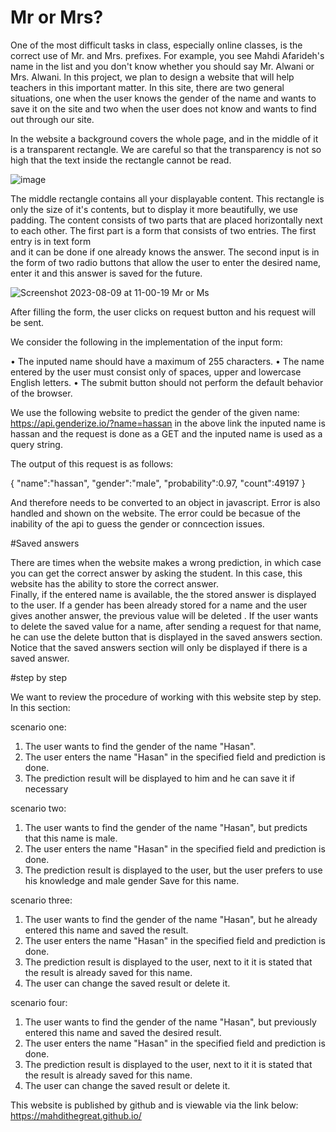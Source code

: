 # Mr or Mrs?

One of the most difficult tasks in class, especially online classes, is the correct use of Mr. and Mrs. prefixes.
For example, you see Mahdi Afarideh's name in the list and you don't know whether you should say Mr. Alwani or Mrs. Alwani. 
In this project, we plan to design a website that will help teachers in this important matter. 
In this site, there are two general situations, one when the user knows the gender of the name 
and wants to save it on the site and two when the user does not know and wants to find out through our site.

In the website a background covers the whole page, and in the middle of it is a transparent rectangle. 
We are careful so that the transparency is not so high that the text inside the rectangle cannot be read.

![image](https://github.com/MahdiTheGreat/MahdiTheGreat.github.io/assets/47212121/d9608df4-430c-4842-a159-559435748f00)

The middle rectangle contains all your displayable content. This rectangle is only the size of it's contents, but to
display it more beautifully, we use padding. The content consists of two parts that are placed horizontally next to each other. 
The first part is a form that consists of two entries. The first entry is in text form  
and it can be done if one already knows the answer. The second input is in the form of two radio buttons that allow the user 
to enter the desired name, enter it and this answer is saved for the future. 

![Screenshot 2023-08-09 at 11-00-19 Mr  or Ms](https://github.com/MahdiTheGreat/Mr-or-Mrs/assets/47212121/351fc0e2-9d69-42df-a51a-485bafe3a1ce)

After filling the form, the user clicks on request button and his request will be sent. 

We consider the following in the implementation of the input form:

• The inputed name should have a maximum of 255 characters. 
• The name entered by the user must consist only of spaces, upper and lowercase English letters.
• The submit button should not perform the default behavior of the browser.

We use the following website to predict the gender of the given name:
https://api.genderize.io/?name=hassan
in the above link the inputed name is hassan and the request is done as a GET and 
the inputed name is used as a query string.

The output of this request is as follows:

{
"name":"hassan",
"gender":"male",
"probability":0.97,
"count":49197
}

And therefore needs to be converted to an object in javascript. Error is also handled and shown on the website. 
The error could be becasue of the inability of the api to guess the gender or conncection issues.

#Saved answers

There are times when the website makes a wrong prediction, in which case you can get the correct answer by asking the student. In
this case, this website has the ability to store the correct answer.  
Finally, if the entered name is available, the the stored answer is displayed to the user.
If a gender has been already stored for a name and the user gives another answer, the
previous value will be deleted . If the user wants to delete the saved value for a name, 
after sending a request for that name, he can use the delete button that is displayed in the saved answers section. 
Notice that the saved answers section will only be displayed if there is a saved answer.

#step by step

We want to review the procedure of working with this website step by step. In this section:

scenario one:
1. The user wants to find the gender of the name "Hasan".
2. The user enters the name "Hasan" in the specified field and prediction is done.
3. The prediction result will be displayed to him and he can save it if necessary

scenario two:
1. The user wants to find the gender of the name "Hasan", but predicts that this name is male.
2. The user enters the name "Hasan" in the specified field and prediction is done.
3. The prediction result is displayed to the user, but the user prefers to use his knowledge and male gender Save for this name.
   
scenario three:
1. The user wants to find the gender of the name "Hasan", but he already entered this name and saved the result.
2. The user enters the name "Hasan" in the specified field and prediction is done.
3. The prediction result is displayed to the user, next to it it is stated that the result is already saved for this name.
4. The user can change the saved result or delete it.

scenario four:
1. The user wants to find the gender of the name "Hasan", but previously entered this name and saved the desired result.
2. The user enters the name "Hasan" in the specified field and prediction is done.
3. The prediction result is displayed to the user, next to it it is stated that the result is already saved for this name.
4. The user can change the saved result or delete it.

This website is published by github and is viewable via the link below:
https://mahdithegreat.github.io/









